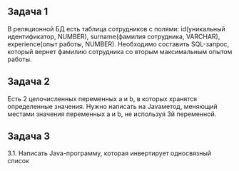 ## Задача 1
В реляционной БД есть таблица сотрудников с полями: id(уникальный идентификатор, NUMBER), surname(фамилия сотрудника, VARCHAR), experience(опыт работы, NUMBER). Необходимо составить SQL-запрос, который вернет фамилию сотрудника со вторым максимальным опытом работы.

## Задача 2
Есть 2 целочисленных переменных a и b, в которых хранятся определенные значения. Нужно написать на Javaметод, меняющий местами значения переменных a и b, не используя 3й переменной.

## Задача 3
3.1. Написать Java-программу, которая инвертирует односвязный список